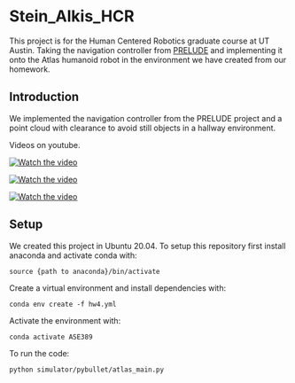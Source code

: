 # Stein_Alkis_HCR
This project is for the Human Centered Robotics graduate course at UT Austin. Taking the navigation controller from [PRELUDE](https://ut-austin-rpl.github.io/PRELUDE) and implementing it onto the Atlas humanoid robot in the environment we have created from our homework.

## Introduction
We implemented the navigation controller from the PRELUDE project and a point cloud with clearance to avoid still objects in a hallway environment. 

Videos on youtube.

[![Watch the video](https://img.youtube.com/vi/XBvdOm2OkDU/maxresdefault.jpg)](https://youtu.be/XBvdOm2OkDU)

[![Watch the video](https://img.youtube.com/vi/p9jWWEGk2osmaxresdefault.jpg)](https://youtu.be/p9jWWEGk2os)

[![Watch the video](https://img.youtube.com/vi/AGazXPAaVGA/maxresdefault.jpg)](https://youtu.be/AGazXPAaVGA)


## Setup
We created this project in Ubuntu 20.04. To setup this repository first install anaconda and activate conda with:
```
source {path to anaconda}/bin/activate
```
Create a virtual environment and install dependencies with:
```
conda env create -f hw4.yml
```
Activate the environment with:
```
conda activate ASE389
```
To run the code:
```
python simulator/pybullet/atlas_main.py
```
